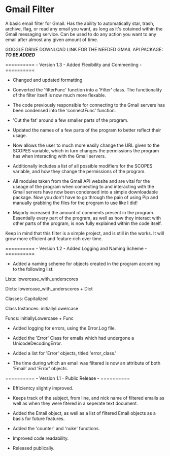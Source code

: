 # Gmail Filter 
A basic email filter for Gmail.
Has the ability to automatically star, trash, archive, flag, or read any email you want, as long as it's cotained within the Gmail messaging service.
Can be used to do any action you want to any email after almost any given amount of time.

GOOGLE DRIVE DOWNLOAD LINK FOR THE NEEDED GMAIL API PACKAGE: ***TO BE ADDED***


========== - Version 1.3 - Added Flexibility and Commenting - ==========

- Changed and updated formatting

- Converted the 'filterFunc' function into a 'Filter' class. The functionality of the filter itself is now much more flexable.

- The code previously responsible for connecting to the Gmail servers has been condensed into the 'connectFunc' function.

- 'Cut the fat' around a few smaller parts of the program.

- Updated the names of a few parts of the program to better reflect their usage.

- Now allows the user to much more easily change the URL given to the SCOPES variable, which in turn changes the permissions the program has when interacting with the
Gmail servers.

- Additionally includes a list of all possible modifiers for the SCOPES variable, and how they change the permissions of the program.

- All modules taken from the Gmail API website and are vital for the useage of the program when connecting to and interacting with the Gmail servers have now been 
condensed into a simple downloadable package. Now you don't have to go through the pain of using Pip and manually grabbing the files for the program to use 
like I did!

- Majorly increased the amount of comments present in the program. Essentially every part of the program, as well as how they interact with other parts of the program, is now 
fully explained within the code itself.


Keep in mind that this filter is a simple project, and is still in the works. It will grow more efficient and feature rich over time.


========== - Version 1.2 - Added Logging and Naming Scheme - ==========

- Added a naming scheme for objects created in the program according to the following list:

Lists: lowercase_with_underscores

Dicts: lowercase_with_underscores + Dict

Classes: Capitalized

Class Instances: initiallyLowercase

Funcs: initiallyLowercase + Func


- Added logging for errors, using the Error.Log file.

- Added the 'Error' Class for emails which had undergone a UnicodeDecodingError.

- Added a list for 'Error' objects, titled 'error_class.'

- The time during which an email was filtered is now an attribute of both 'Email' and 'Error' objects.


========== - Version 1.1 - Public Release - ==========

- Efficientcy slightly improved.

- Keeps track of the subject, from line, and nick name of filtered emails as well as when they were fitered in a seperate text document.

- Added the Email object, as well as a list of filtered Email objects as a basis for future features.

- Added the 'counter' and 'nuke' functions.

- Improved code readability.

- Released publically.


